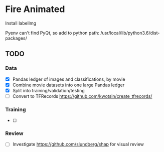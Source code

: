 # Fire Animated

Install labelImg

Pyenv can't find PyQt, so add to python path:
/usr/local/lib/python3.6/dist-packages/

## TODO

### Data

- [x] Pandas ledger of images and classifications, by movie
- [x] Combine movie datasets into one large Pandas ledger
- [x] Split into training/validation/testing
- [ ] Convert to TFRecords https://github.com/kwotsin/create_tfrecords/

### Training

- [ ] 

### Review

- [ ] Investigate https://github.com/slundberg/shap for visual review